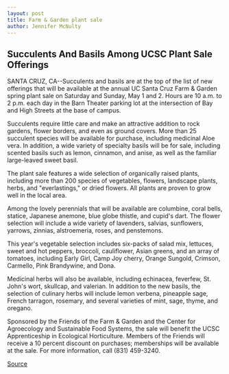 ```yaml
---
layout: post
title: Farm & Garden plant sale
author: Jennifer McNulty
---
```


## Succulents And Basils Among UCSC Plant Sale Offerings

SANTA CRUZ, CA--Succulents and basils are at the top of the list of new offerings that will be available at the annual UC Santa Cruz Farm & Garden spring plant sale on Saturday and Sunday, May 1 and 2. Hours are 10 a.m. to 2 p.m. each day in the Barn Theater parking lot at the intersection of Bay and High Streets at the base of campus.

Succulents require little care and make an attractive addition to rock gardens, flower borders, and even as ground covers. More than 25 succulent species will be available for purchase, including medicinal Aloe vera. In addition, a wide variety of specialty basils will be for sale, including scented basils such as lemon, cinnamon, and anise, as well as the familiar large-leaved sweet basil.

The plant sale features a wide selection of organically raised plants, including more than 200 species of vegetables, flowers, landscape plants, herbs, and "everlastings," or dried flowers. All plants are proven to grow well in the local area.

Among the lovely perennials that will be available are columbine, coral bells, statice, Japanese anemone, blue globe thistle, and cupid's dart. The flower selection will include a wide variety of lavenders, salvias, sunflowers, yarrows, zinnias, alstroemeria, roses, and penstemons.

This year's vegetable selection includes six-packs of salad mix, lettuces, sweet and hot peppers, broccoli, cauliflower, Asian greens, and an array of tomatoes, including Early Girl, Camp Joy cherry, Orange Sungold, Crimson, Carmello, Pink Brandywine, and Dona.

Medicinal herbs will also be available, including echinacea, feverfew, St. John's wort, skullcap, and valerian. In addition to the new basils, the selection of culinary herbs will include lemon verbena, pineapple sage, French tarragon, rosemary, and several varieties of mint, sage, thyme, and oregano.

Sponsored by the Friends of the Farm & Garden and the Center for Agroecology and Sustainable Food Systems, the sale will benefit the UCSC Apprenticeship in Ecological Horticulture. Members of the Friends will receive a 10 percent discount on purchases; memberships will be available at the sale. For more information, call (831) 459-3240.

[Source](http://www1.ucsc.edu/news_events/press_releases/archive/98-99/04-99/plantsale.htm "Permalink to Farm & Garden plant sale")